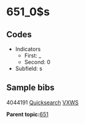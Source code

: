 # 651\_0$s

## Codes

-   Indicators
    -   First: \_
    -   Second: 0
-   Subfield: s

## Sample bibs

4044191 [Quicksearch](https://search.library.yale.edu/catalog/4044191) [VXWS](http://prodorbis.library.yale.edu:7014/vxws/GetHoldingsService?bibId=4044191)

**Parent topic:**[651](../../tags/651/651.md)

